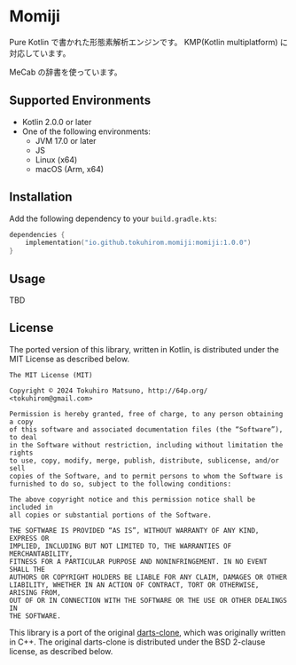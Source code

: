 # Momiji

Pure Kotlin で書かれた形態素解析エンジンです。
KMP(Kotlin multiplatform) に対応しています。

MeCab の辞書を使っています。

## Supported Environments

- Kotlin 2.0.0 or later
- One of the following environments:
  - JVM 17.0 or later
  - JS
  - Linux (x64)
  - macOS (Arm, x64)

## Installation

Add the following dependency to your `build.gradle.kts`:

```kotlin
dependencies {
    implementation("io.github.tokuhirom.momiji:momiji:1.0.0")
}
```

## Usage

TBD

## License

The ported version of this library, written in Kotlin, is distributed under the MIT License as described below.

```
The MIT License (MIT)

Copyright © 2024 Tokuhiro Matsuno, http://64p.org/ <tokuhirom@gmail.com>

Permission is hereby granted, free of charge, to any person obtaining a copy
of this software and associated documentation files (the “Software”), to deal
in the Software without restriction, including without limitation the rights
to use, copy, modify, merge, publish, distribute, sublicense, and/or sell
copies of the Software, and to permit persons to whom the Software is
furnished to do so, subject to the following conditions:

The above copyright notice and this permission notice shall be included in
all copies or substantial portions of the Software.

THE SOFTWARE IS PROVIDED “AS IS”, WITHOUT WARRANTY OF ANY KIND, EXPRESS OR
IMPLIED, INCLUDING BUT NOT LIMITED TO, THE WARRANTIES OF MERCHANTABILITY,
FITNESS FOR A PARTICULAR PURPOSE AND NONINFRINGEMENT. IN NO EVENT SHALL THE
AUTHORS OR COPYRIGHT HOLDERS BE LIABLE FOR ANY CLAIM, DAMAGES OR OTHER
LIABILITY, WHETHER IN AN ACTION OF CONTRACT, TORT OR OTHERWISE, ARISING FROM,
OUT OF OR IN CONNECTION WITH THE SOFTWARE OR THE USE OR OTHER DEALINGS IN
THE SOFTWARE.
```

This library is a port of the original [darts-clone](https://github.com/s-yata/darts-clone), which was originally written in C++. The original darts-clone is distributed under the BSD 2-clause license, as described below.

```


